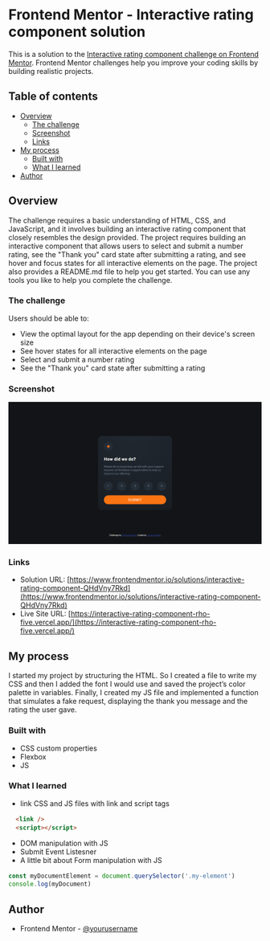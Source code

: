 # Frontend Mentor - Interactive rating component solution

This is a solution to the [Interactive rating component challenge on Frontend Mentor](https://www.frontendmentor.io/challenges/interactive-rating-component-koxpeBUmI). Frontend Mentor challenges help you improve your coding skills by building realistic projects. 

## Table of contents

- [Overview](#overview)
  - [The challenge](#the-challenge)
  - [Screenshot](#screenshot)
  - [Links](#links)
- [My process](#my-process)
  - [Built with](#built-with)
  - [What I learned](#what-i-learned)
- [Author](#author)

## Overview

The challenge requires a basic understanding of HTML, CSS, and JavaScript, and it involves building an interactive rating component that closely resembles the design provided. The project requires building an interactive component that allows users to select and submit a number rating, see the "Thank you" card state after submitting a rating, and see hover and focus states for all interactive elements on the page. The project also provides a README.md file to help you get started. You can use any tools you like to help you complete the challenge.

### The challenge

Users should be able to:

- View the optimal layout for the app depending on their device's screen size
- See hover states for all interactive elements on the page
- Select and submit a number rating
- See the "Thank you" card state after submitting a rating

### Screenshot

![screenshot](./screenshot.jpg)

### Links

- Solution URL: [https://www.frontendmentor.io/solutions/interactive-rating-component-QHdVny7Rkd](https://www.frontendmentor.io/solutions/interactive-rating-component-QHdVny7Rkd)
- Live Site URL: [https://interactive-rating-component-rho-five.vercel.app/](https://interactive-rating-component-rho-five.vercel.app/)

## My process

I started my project by structuring the HTML. So I created a file to write my CSS and then I added the font I would use and saved the project’s color palette in variables. Finally, I created my JS file and implemented a function that simulates a fake request, displaying the thank you message and the rating the user gave.

### Built with

- CSS custom properties
- Flexbox
- JS

### What I learned

- link CSS and JS files with link and script tags

```html
  <link />
  <script></script>
```

- DOM manipulation with JS
- Submit Event Listesner
- A little bit about Form manipulation with JS

```js
const myDocumentElement = document.querySelector('.my-element')
console.log(myDocument)
```

## Author

- Frontend Mentor - [@yourusername](https://www.frontendmentor.io/profile/yourusername)
